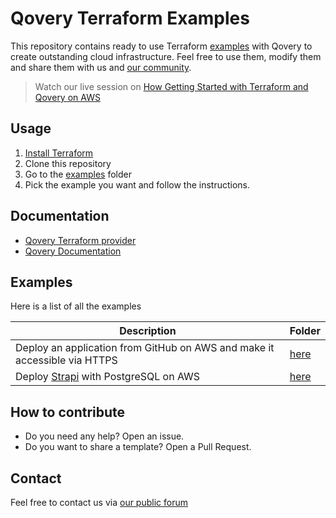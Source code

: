 # Qovery Terraform Examples

This repository contains ready to use Terraform [examples](/examples) with Qovery to create outstanding cloud infrastructure. Feel free to use them, modify them and share them with us
and [our community](https://discuss.qovery.com).

> Watch our live session on [How Getting Started with Terraform and Qovery on AWS](https://www.youtube.com/watch?v=l8D6IrEoIgw)

## Usage

1. [Install Terraform](https://learn.hashicorp.com/tutorials/terraform/install-cli)
2. Clone this repository
3. Go to the [examples](examples) folder
4. Pick the example you want and follow the instructions.

## Documentation

* [Qovery Terraform provider](https://registry.terraform.io/providers/Qovery/qovery/latest)
* [Qovery Documentation](https://hub.qovery.com)

## Examples

Here is a list of all the examples

| Description                                                                               | Folder                                                 |
|-------------------------------------------------------------------------------------------|--------------------------------------------------------|
| Deploy an application from GitHub on AWS and make it accessible via HTTPS                 | [here](/examples/deploy-github-app-on-aws-with-https)  |
| Deploy [Strapi](https://strapi.io) with PostgreSQL on AWS                                 | [here](/examples/deploy-strapi-with-postgresql-on-aws) |

## How to contribute

* Do you need any help? Open an issue.
* Do you want to share a template? Open a Pull Request.

## Contact

Feel free to contact us via [our public forum](https://discuss.qovery.com)
